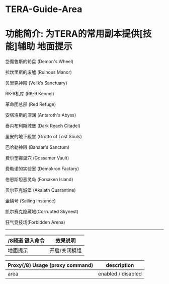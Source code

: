 TERA-Guide-Area
======

# 功能简介: 为TERA的常用副本提供[技能]辅助 地面提示

岱魔鲁斯的轮盘 (Demon's Wheel)

拉坎里斯的废墟 (Ruinous Manor)

贝里克神殿 (Velik’s Sanctuary)

RK-9机库 (RK-9 Kennel)

革命团总部 (Red Refuge)

安塔洛斯的深渊 (Antaroth's Abyss)

泰内布利斯城堡 (Dark Reach Citadel)

里安的地下殿堂 (Grotto of Lost Souls)

巴哈勒神殿 (Bahaar's Sanctum)

费尔奎娜巢穴 (Gossamer Vault)

费勒诺的实验室 (Demokron Factory)

伯恩斯坦恶灵岛 (Forsaken Island)

贝尔亚克城堡 (Akalath Quarantine)

金鳞号 (Sailing Instance)

凯尔赛克隐藏地(Corrupted Skynest)

狂气竞技场(Forbidden Arena)

------

/8频道 键入命令 | 效果说明
--- | ---
地面提示 | 开启/关闭模组

Proxy(/8) Usage (proxy command) | description
--- | ---
area | enabled / disabled
